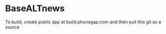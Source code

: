 # BaseALTnews
To build, create public app at build.phonegap.com and then pull this git as a source 
